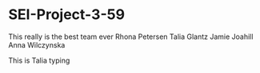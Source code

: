 # SEI-Project-3-59

This really is the best team ever
Rhona Petersen
Talia Glantz
Jamie Joahill
Anna Wilczynska

This is Talia typing


